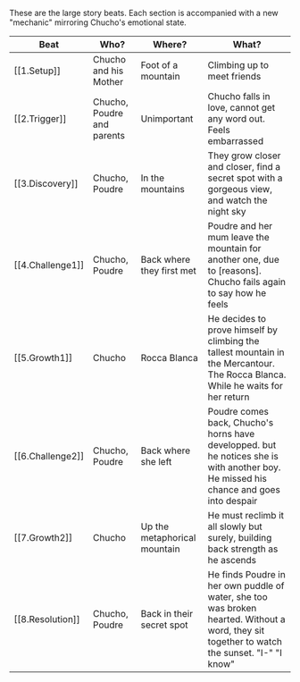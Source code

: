 These are the large story beats. Each section is accompanied with a new "mechanic" mirroring Chucho's emotional state.

| Beat            | Who?                       | Where?                       | What?                                                                                                                                        |
| --------------- | -------------------------- | ---------------------------- | -------------------------------------------------------------------------------------------------------------------------------------------- |
| [[1.Setup]]       | Chucho and his Mother      | Foot of a mountain           | Climbing up to meet friends                                                                                                                  |
| [[2.Trigger]]     | Chucho, Poudre and parents | Unimportant                  | Chucho falls in love, cannot get any word out. Feels embarrassed                                                                             |
| [[3.Discovery]]   | Chucho, Poudre             | In the mountains             | They grow closer and closer, find a secret spot with a gorgeous view, and watch the night sky                                                |
| [[4.Challenge1]] | Chucho, Poudre             | Back where they first met    | Poudre and her mum leave the mountain for another one, due to [reasons]. Chucho fails again to say how he feels                              |
| [[5.Growth1]]   | Chucho                     | Rocca Blanca                 | He decides to prove himself by climbing the tallest mountain in the Mercantour. The Rocca Blanca. While he waits for her return              |
| [[6.Challenge2]] | Chucho, Poudre             | Back where she left          | Poudre comes back, Chucho's horns have developped. but he notices she is with another boy. He missed his chance and goes into despair        |
| [[7.Growth2]]    | Chucho                     | Up the metaphorical mountain | He must reclimb it all slowly but surely, building back strength as he ascends                                                               |
| [[8.Resolution]]  | Chucho, Poudre             | Back in their secret spot    | He finds Poudre in her own puddle of water, she too was broken hearted. Without a word, they sit together to watch the sunset. "I-" "I know" |

